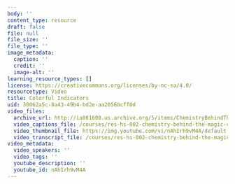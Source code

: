 ```yaml
---
body: ''
content_type: resource
draft: false
file: null
file_size: ''
file_type: ''
image_metadata:
  caption: ''
  credit: ''
  image-alt: ''
learning_resource_types: []
license: https://creativecommons.org/licenses/by-nc-sa/4.0/
resourcetype: Video
title: Colorful Indicators
uid: 30062a5c-8a43-49b4-bd2e-aa20568cff0d
video_files:
  archive_url: http://ia801608.us.archive.org/5/items/ChemistryBehindTheMagic/INDICATOR_300k.mp4
  video_captions_file: /courses/res-hs-002-chemistry-behind-the-magic-chemical-demonstrations-for-the-classroom/nAhIrh9vM4A_captions.webvtt
  video_thumbnail_file: https://img.youtube.com/vi/nAhIrh9vM4A/default.jpg
  video_transcript_file: /courses/res-hs-002-chemistry-behind-the-magic-chemical-demonstrations-for-the-classroom/nAhIrh9vM4A_transcript.pdf
video_metadata:
  video_speakers: ''
  video_tags: ''
  youtube_description: ''
  youtube_id: nAhIrh9vM4A
---
```

